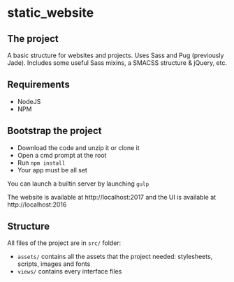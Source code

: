 # static_website

## The project
A basic structure for websites and projects. Uses Sass and Pug (previously Jade). Includes some useful Sass mixins, a SMACSS structure & jQuery, etc.

## Requirements
* NodeJS
* NPM

## Bootstrap the project
* Download the code and unzip it or clone it
* Open a cmd prompt at the root
* Run `npm install`
* Your app must be all set

You can launch a builtin server by launching `gulp`

The website is available at http://localhost:2017 and the UI is available at http://localhost:2016

## Structure
All files of the project are in `src/` folder:
* `assets/` contains all the assets that the project needed: stylesheets, scripts, images and fonts
* `views/` contains every interface files
